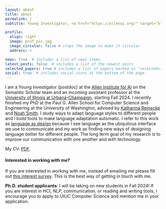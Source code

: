 ```yaml
---
layout: about
title: about
permalink: /
subtitle: Young Investigator, <a href="https://allenai.org/" target="blank"> Allen Institue for AI </a>

profile:
  align: right
  image: prof_pic.jpg
  image_circular: false # crops the image to make it circular
  address: >

news: true  # includes a list of news items
latest_posts: false  # includes a list of the newest posts
selected_papers: true # includes a list of papers marked as "selected={true}"
social: true  # includes social icons at the bottom of the page
---
```


I am a Young Investigator (postdoc) at the [Allen Institute for AI]("https://allenai.org/") on the Semantic Scholar team and an incoming assistant professor at the [University of Illinois at Urbana-Champaign]("https://cs.illinois.edu/), starting Fall 2024. I recently finished my PhD at the Paul G. Allen School for Computer Science and Engineering at the University of Washington, advised by [Katharina Reinecke](https://homes.cs.washington.edu/~reinecke/) and [Noah Smith](https://homes.cs.washington.edu/~nasmith/). I study ways to adapt language styles to different people and I build tools to make language adaptation automatic. I refer to this work as [language as design](assets/pdf/AugustDissertation.pdf) because I see language as the ubiquitous interface we use to communicate and my work as finding new ways of designing language better for different people. The long term goal of my research is to improve our communication with one another and with technology. 


My CV: [PDF](assets/pdf/August_CV.pdf).

#### Interested in working with me? 

If you are interested in working with me, instead of emailing me please fill out [this interest survey](https://forms.gle/5h8HPEsdm6DBsLwy9). This is the best way of getting in touch with me.


**Ph.D. student applicants**: I will be taking on new students in Fall 2024! If you are interest in HCI, NLP, communication, or reading and writing tools, I encourage you to apply to UIUC Computer Science and mention me in your application. 





<!-- Originally intending a Cognitive Science major, but finding myself in a different 'CS' discipline, I've been drawn to my current work through a mixture of Psychology, Design and HCI research at Tufts University, where I worked with Professors <a href="https://www.cs.tufts.edu/~jacob/" target="_blank"> Rob Jacob</a>,<a href="http://www.cs.tufts.edu/~remco/" target="_blank"> Remco Chang</a>, <a href="https://ase.tufts.edu/psychology/people/thomas/" target="_blank">Ayanna Thomas</a>, and<a href="https://engineering.tufts.edu/people/faculty/ronald-lasser" target="_blank"> Ron Lasser</a>.  -->

<!-- 

Write your biography here. Tell the world about yourself. Link to your favorite [subreddit](http://reddit.com). You can put a picture in, too. The code is already in, just name your picture `prof_pic.jpg` and put it in the `img/` folder.

Put your address / P.O. box / other info right below your picture. You can also disable any of these elements by editing `profile` property of the YAML header of your `_pages/about.md`. Edit `_bibliography/papers.bib` and Jekyll will render your [publications page](/al-folio/publications/) automatically.

Link to your social media connections, too. This theme is set up to use [Font Awesome icons](http://fortawesome.github.io/Font-Awesome/) and [Academicons](https://jpswalsh.github.io/academicons/), like the ones below. Add your Facebook, Twitter, LinkedIn, Google Scholar, or just disable all of them. -->
